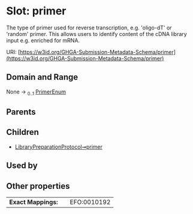
# Slot: primer


The type of primer used for reverse transcription, e.g. 'oligo-dT' or 'random' primer. This allows users to identify content of the cDNA library input e.g. enriched for mRNA.

URI: [https://w3id.org/GHGA-Submission-Metadata-Schema/primer](https://w3id.org/GHGA-Submission-Metadata-Schema/primer)


## Domain and Range

None &#8594;  <sub>0..1</sub> [PrimerEnum](PrimerEnum.md)

## Parents


## Children

 *  [LibraryPreparationProtocol➞primer](LibraryPreparationProtocol_primer.md)

## Used by


## Other properties

|  |  |  |
| --- | --- | --- |
| **Exact Mappings:** | | EFO:0010192 |

